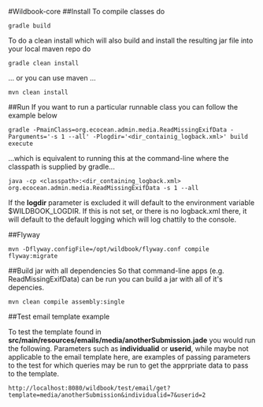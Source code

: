 #Wildbook-core
##Install
To compile classes do

    gradle build
   
To do a clean install which will also build and install the resulting jar file into your local maven repo do
    
    gradle clean install
    
... or you can use maven ...

    mvn clean install

##Run
If you want to run a particular runnable class you can follow the example below

    gradle -PmainClass=org.ecocean.admin.media.ReadMissingExifData -Parguments='-s 1 --all' -Plogdir='<dir_containig_logback.xml>' build execute
    
...which is equivalent to running this at the command-line where the classpath is supplied by gradle...

    java -cp <classpath>:<dir_containing_logback.xml> org.ecocean.admin.media.ReadMissingExifData -s 1 --all

If the **logdir** parameter is excluded it will default to the environment variable $WILDBOOK_LOGDIR. If this is not set, or there is no logback.xml there, it will default to the default logging which will log chattily to the console.

##Flyway

    mvn -Dflyway.configFile=/opt/wildbook/flyway.conf compile flyway:migrate
    
##Build jar with all dependencies
So that command-line apps (e.g. ReadMissingExifData) can be run you can build a jar with all of it's depencies.

    mvn clean compile assembly:single
    
##Test email template example

To test the template found in **src/main/resources/emails/media/anotherSubmission.jade** you would run the following. Parameters such as **individualid** or **userid**, while maybe not applicable to the email template here, are examples of passing parameters to the test for which queries may be run to get the apprpriate data to pass to the template.

    http://localhost:8080/wildbook/test/email/get?template=media/anotherSubmission&individualid=7&userid=2


